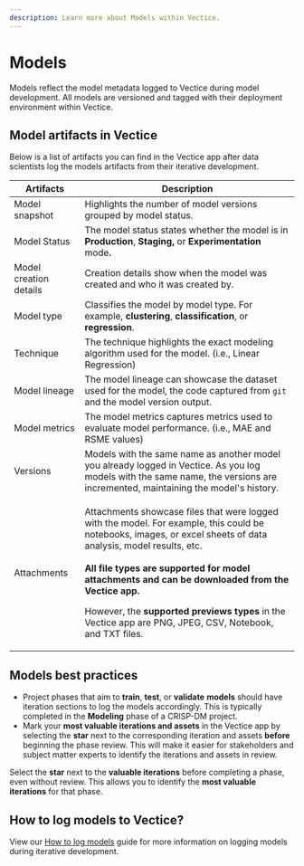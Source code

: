 ```yaml
---
description: Learn more about Models within Vectice.
---
```


# Models

Models reflect the model metadata logged to Vectice during model development. All models are versioned and tagged with their deployment environment within Vectice.&#x20;

## Model artifacts in Vectice

Below is a list of artifacts you can find in the Vectice app after data scientists log the models artifacts from their iterative development.

| Artifacts              | Description                                                                                                                                                                                                                                                                                                                                                                                                                        |
| ---------------------- | ---------------------------------------------------------------------------------------------------------------------------------------------------------------------------------------------------------------------------------------------------------------------------------------------------------------------------------------------------------------------------------------------------------------------------------- |
| Model snapshot         | Highlights the number of model versions grouped by model status.                                                                                                                                                                                                                                                                                                                                                                   |
| Model Status           | The model status states whether the model is in **Production**, **Staging,** or **Experimentation** mod&#x65;**.**                                                                                                                                                                                                                                                                                                                 |
| Model creation details | Creation details show when the model was created and who it was created by.                                                                                                                                                                                                                                                                                                                                                        |
| Model type             | Classifies the model by model type. For example, **clustering**, **classification**, or **regression**.                                                                                                                                                                                                                                                                                                                            |
| Technique              | The technique highlights the exact modeling algorithm used for the model. (i.e., Linear Regression)                                                                                                                                                                                                                                                                                                                                |
| Model lineage          | The model lineage can showcase the dataset used for the model, the code captured from `git` and the model version output.                                                                                                                                                                                                                                                                                                          |
| Model metrics          | The model metrics captures metrics used to evaluate model performance. (i.e., MAE and RSME values)                                                                                                                                                                                                                                                                                                                                 |
| Versions               | Models with the same name as another model you already logged in Vectice. As you log models with the same name, the versions are incremented, maintaining the model's history.                                                                                                                                                                                                                                                     |
| Attachments            | <p>Attachments showcase files that were logged with the model. For example, this could be notebooks, images, or excel sheets of data analysis, model results, etc.<br><br><strong>All file types are supported for model attachments and can be downloaded from the Vectice app.</strong> </p><p></p><p>However, the <strong>supported previews types</strong> in the Vectice app are PNG, JPEG, CSV, Notebook, and TXT files.</p> |

## Models best practices

* Project phases that aim to **train**, **test**, or **validate** **models** should have iteration sections to log the models accordingly. This is typically completed in the **Modeling** phase of a CRISP-DM project.
* Mark your **most valuable iterations and assets** in the Vectice app by selecting the **star** next to the corresponding iteration and assets **before** beginning the phase review. This will make it easier for stakeholders and subject matter experts to identify the iterations and assets in review.


Select the **star** next to the **valuable iterations** before completing a phase, even without review. This allows you to identify the **most valuable** **iterations** for that phase.


## How to log models to Vectice?

View our [How to log models](../../log-and-manage-assets-with-vectice-api/log-assets-to-vectice/log-models.md) guide for more information on logging models during iterative development.
